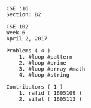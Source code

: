 <pre>
CSE '16
Section: B2

CSE 102
Week 6
April 2, 2017

Problems ( 4 )
    1. #loop #pattern
    2. #loop #prime
    3. #loop #array #math
    4. #loop #string

Contributors ( 1 )
    1. rafid ( 1605109 )
    2. sifat ( 1605113 )
</pre>
